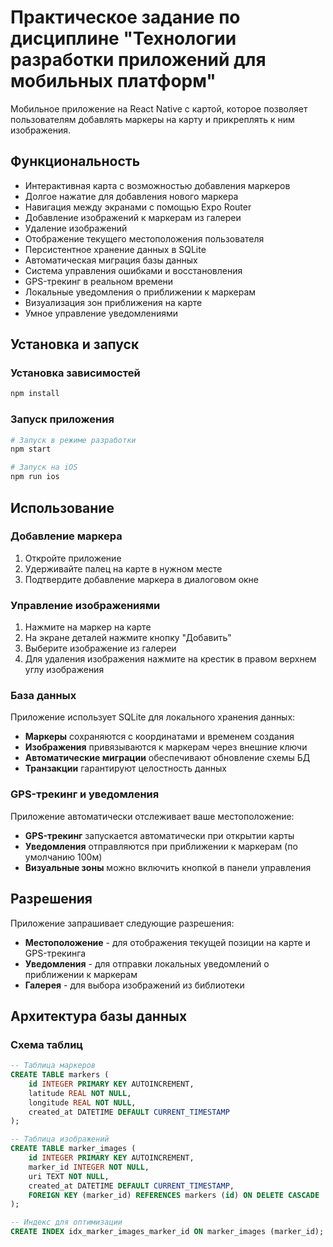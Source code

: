 # Практическое задание по дисциплине "Технологии разработки приложений для мобильных платформ"
Мобильное приложение на React Native с картой, которое позволяет пользователям добавлять маркеры на карту и прикреплять к ним изображения.
## Функциональность
- Интерактивная карта с возможностью добавления маркеров
- Долгое нажатие для добавления нового маркера
- Навигация между экранами с помощью Expo Router
- Добавление изображений к маркерам из галереи 
- Удаление изображений
- Отображение текущего местоположения пользователя
- Персистентное хранение данных в SQLite
- Автоматическая миграция базы данных
- Система управления ошибками и восстановления
- GPS-трекинг в реальном времени
- Локальные уведомления о приближении к маркерам
- Визуализация зон приближения на карте
- Умное управление уведомлениями

## Установка и запуск
### Установка зависимостей
```bash
npm install
```
### Запуск приложения
```bash
# Запуск в режиме разработки
npm start

# Запуск на iOS
npm run ios
```

## Использование

### Добавление маркера

1. Откройте приложение
2. Удерживайте палец на карте в нужном месте
3. Подтвердите добавление маркера в диалоговом окне

### Управление изображениями

1. Нажмите на маркер на карте
2. На экране деталей нажмите кнопку "Добавить"
3. Выберите изображение из галереи
4. Для удаления изображения нажмите на крестик в правом верхнем углу изображения

### База данных

Приложение использует SQLite для локального хранения данных:

- **Маркеры** сохраняются с координатами и временем создания
- **Изображения** привязываются к маркерам через внешние ключи
- **Автоматические миграции** обеспечивают обновление схемы БД
- **Транзакции** гарантируют целостность данных

### GPS-трекинг и уведомления

Приложение автоматически отслеживает ваше местоположение:

- **GPS-трекинг** запускается автоматически при открытии карты
- **Уведомления** отправляются при приближении к маркерам (по умолчанию 100м)
- **Визуальные зоны** можно включить кнопкой в панели управления

## Разрешения

Приложение запрашивает следующие разрешения:

- **Местоположение** - для отображения текущей позиции на карте и GPS-трекинга
- **Уведомления** - для отправки локальных уведомлений о приближении к маркерам
- **Галерея** - для выбора изображений из библиотеки

## Архитектура базы данных

### Схема таблиц

```sql
-- Таблица маркеров
CREATE TABLE markers (
    id INTEGER PRIMARY KEY AUTOINCREMENT,
    latitude REAL NOT NULL,
    longitude REAL NOT NULL,
    created_at DATETIME DEFAULT CURRENT_TIMESTAMP
);

-- Таблица изображений
CREATE TABLE marker_images (
    id INTEGER PRIMARY KEY AUTOINCREMENT,
    marker_id INTEGER NOT NULL,
    uri TEXT NOT NULL,
    created_at DATETIME DEFAULT CURRENT_TIMESTAMP,
    FOREIGN KEY (marker_id) REFERENCES markers (id) ON DELETE CASCADE
);

-- Индекс для оптимизации
CREATE INDEX idx_marker_images_marker_id ON marker_images (marker_id);
```